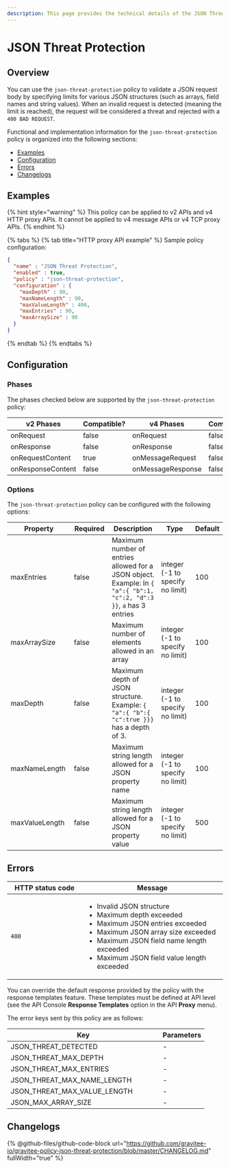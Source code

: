```yaml
---
description: This page provides the technical details of the JSON Threat Protection policy
---
```


# JSON Threat Protection

## Overview

You can use the `json-threat-protection` policy to validate a JSON request body by specifying limits for various JSON structures (such as arrays, field names and string values). When an invalid request is detected (meaning the limit is reached), the request will be considered a threat and rejected with a `400 BAD REQUEST`.

Functional and implementation information for the `json-threat-protection` policy is organized into the following sections:

* [Examples](json-threat-protection.md#examples)
* [Configuration](json-threat-protection.md#configuration)
* [Errors](json-threat-protection.md#errors)
* [Changelogs](json-threat-protection.md#changelogs)

## Examples

{% hint style="warning" %}
This policy can be applied to v2 APIs and v4 HTTP proxy APIs. It cannot be applied to v4 message APIs or v4 TCP proxy APIs.
{% endhint %}

{% tabs %}
{% tab title="HTTP proxy API example" %}
Sample policy configuration:

```json
{
  "name" : "JSON Threat Protection",
  "enabled" : true,
  "policy" : "json-threat-protection",
  "configuration" : {
    "maxDepth" : 90,
    "maxNameLength" : 90,
    "maxValueLength" : 400,
    "maxEntries" : 90,
    "maxArraySize" : 90
  }
}
```
{% endtab %}
{% endtabs %}

## Configuration

### Phases

The phases checked below are supported by the `json-threat-protection` policy:

<table data-full-width="false"><thead><tr><th width="202">v2 Phases</th><th width="139" data-type="checkbox">Compatible?</th><th width="198">v4 Phases</th><th data-type="checkbox">Compatible?</th></tr></thead><tbody><tr><td>onRequest</td><td>false</td><td>onRequest</td><td>false</td></tr><tr><td>onResponse</td><td>false</td><td>onResponse</td><td>false</td></tr><tr><td>onRequestContent</td><td>true</td><td>onMessageRequest</td><td>false</td></tr><tr><td>onResponseContent</td><td>false</td><td>onMessageResponse</td><td>false</td></tr></tbody></table>

### Options

The `json-threat-protection` policy can be configured with the following options:

<table><thead><tr><th width="185">Property</th><th width="106" data-type="checkbox">Required</th><th width="227">Description</th><th width="179">Type</th><th>Default</th></tr></thead><tbody><tr><td>maxEntries</td><td>false</td><td>Maximum number of entries allowed for a JSON object. Example: In <code>{ "a":{ "b":1, "c":2, "d":3 }}</code>, <code>a</code> has 3 entries</td><td>integer (-1 to specify no limit)</td><td>100</td></tr><tr><td>maxArraySize</td><td>false</td><td>Maximum number of elements allowed in an array</td><td>integer (-1 to specify no limit)</td><td>100</td></tr><tr><td>maxDepth</td><td>false</td><td>Maximum depth of JSON structure. Example: <code>{ "a":{ "b":{ "c":true }}}</code> has a depth of 3.</td><td>integer (-1 to specify no limit)</td><td>100</td></tr><tr><td>maxNameLength</td><td>false</td><td>Maximum string length allowed for a JSON property name</td><td>integer (-1 to specify no limit)</td><td>100</td></tr><tr><td>maxValueLength</td><td>false</td><td>Maximum string length allowed for a JSON property value</td><td>integer (-1 to specify no limit)</td><td>500</td></tr></tbody></table>

## Errors

<table data-full-width="false"><thead><tr><th width="196.5">HTTP status code</th><th width="387">Message</th></tr></thead><tbody><tr><td><code>400</code></td><td><ul><li>Invalid JSON structure</li><li>Maximum depth exceeded</li><li>Maximum JSON entries exceeded</li><li>Maximum JSON array size exceeded</li><li>Maximum JSON field name length exceeded</li><li>Maximum JSON field value length exceeded</li></ul></td></tr></tbody></table>

You can override the default response provided by the policy with the response templates feature. These templates must be defined at API level (see the API Console **Response Templates** option in the API **Proxy** menu).

The error keys sent by this policy are as follows:

<table><thead><tr><th width="339.5">Key</th><th>Parameters</th></tr></thead><tbody><tr><td>JSON_THREAT_DETECTED</td><td>-</td></tr><tr><td>JSON_THREAT_MAX_DEPTH</td><td>-</td></tr><tr><td>JSON_THREAT_MAX_ENTRIES</td><td>-</td></tr><tr><td>JSON_THREAT_MAX_NAME_LENGTH</td><td>-</td></tr><tr><td>JSON_THREAT_MAX_VALUE_LENGTH</td><td>-</td></tr><tr><td>JSON_MAX_ARRAY_SIZE</td><td>-</td></tr></tbody></table>

## Changelogs

{% @github-files/github-code-block url="https://github.com/gravitee-io/gravitee-policy-json-threat-protection/blob/master/CHANGELOG.md" fullWidth="true" %}
